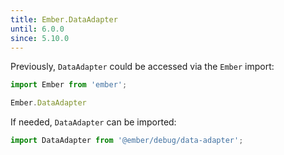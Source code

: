 ```yaml
---
title: Ember.DataAdapter
until: 6.0.0
since: 5.10.0
---
```



Previously, `DataAdapter` could be accessed via the `Ember` import:
```js
import Ember from 'ember';

Ember.DataAdapter
```

If needed, `DataAdapter` can be imported:
```js
import DataAdapter from '@ember/debug/data-adapter';
```

